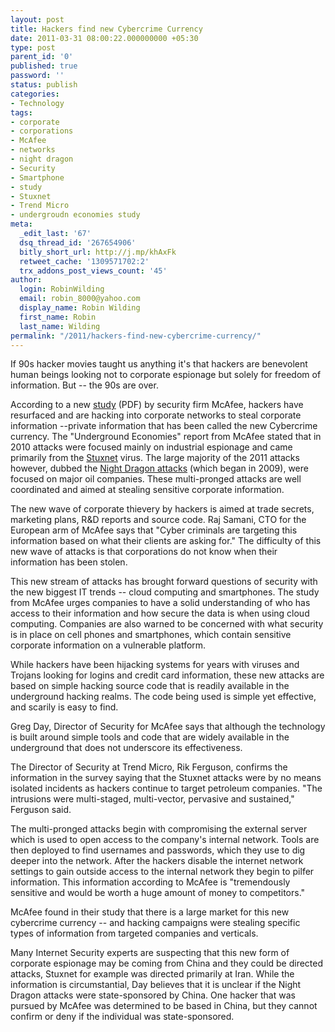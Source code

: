 ```yaml
---
layout: post
title: Hackers find new Cybercrime Currency
date: 2011-03-31 08:00:22.000000000 +05:30
type: post
parent_id: '0'
published: true
password: ''
status: publish
categories:
- Technology
tags:
- corporate
- corporations
- McAfee
- networks
- night dragon
- Security
- Smartphone
- study
- Stuxnet
- Trend Micro
- undergroudn economies study
meta:
  _edit_last: '67'
  dsq_thread_id: '267654906'
  bitly_short_url: http://j.mp/khAxFk
  retweet_cache: '1309571702:2'
  trx_addons_post_views_count: '45'
author:
  login: RobinWilding
  email: robin_8000@yahoo.com
  display_name: Robin Wilding
  first_name: Robin
  last_name: Wilding
permalink: "/2011/hackers-find-new-cybercrime-currency/"
---
```

<p>If 90s hacker movies taught us anything it's that hackers are benevolent human beings looking not to corporate espionage but solely for freedom of information. But -- the 90s are over.</p>
<p>According to a new <a href="http://www.mcafee.com/us/resources/reports/rp-underground-economies.pdf">study</a> (PDF) by security firm McAfee, hackers have resurfaced and are hacking into corporate networks to steal corporate information --private information that has been called the new Cybercrime currency. The "Underground Economies" report from McAfee stated that in 2010 attacks were focused mainly on industrial espionage and came primarily from the <a href="http://en.wikipedia.org/wiki/Stuxnet">Stuxnet</a> virus. The large majority of the 2011 attacks however, dubbed the <a href="https://kc.mcafee.com/corporate/index?page=content&id=KB71150">Night Dragon attacks</a> (which began in 2009), were focused on major oil companies. These multi-pronged attacks are well coordinated and aimed at stealing sensitive corporate information.</p>

<p>The new wave of corporate thievery by hackers is aimed at trade secrets, marketing plans, R&D reports and source code. Raj Samani, CTO for the European arm of McAfee says that "Cyber criminals are targeting this information based on what their clients are asking for." The difficulty of this new wave of attacks is that corporations do not know when their information has been stolen.</p>
<p>This new stream of attacks has brought forward questions of security with the new biggest IT trends -- cloud computing and smartphones. The study from McAfee urges companies to have a solid understanding of who has access to their information and how secure the data is when using cloud computing. Companies are also warned to be concerned with what security is in place on cell phones and smartphones, which contain sensitive corporate information on a vulnerable platform.</p>
<p>While hackers have been hijacking systems for years with viruses and Trojans looking for logins and credit card information, these new attacks are based on simple hacking source code that is readily available in the underground hacking realms. The code being used is simple yet effective, and scarily is easy to find.</p>
<p>Greg Day, Director of Security for McAfee says that although the technology is built around simple tools and code that are widely available in the underground that does not underscore its effectiveness.</p>
<p>The Director of Security at Trend Micro, Rik Ferguson, confirms the information in the survey saying that the Stuxnet attacks were by no means isolated incidents as hackers continue to target petroleum companies. "The intrusions were multi-staged, multi-vector, pervasive and sustained," Ferguson said.</p>
<p>The multi-pronged attacks begin with compromising the external server which is used to open access to the company's internal network. Tools are then deployed to find usernames and passwords, which they use to dig deeper into the network. After the hackers disable the internet network settings to gain outside access to the internal network they begin to pilfer information. This information according to McAfee is "tremendously sensitive and would be worth a huge amount of money to competitors."</p>
<p>McAfee found in their study that there is a large market for this new cybercrime currency -- and hacking campaigns were stealing specific types of information from targeted companies and verticals. </p>
<p>Many Internet Security experts are suspecting that this new form of corporate espionage may be coming from China and they could be directed attacks, Stuxnet for example was directed primarily at Iran. While the information is circumstantial, Day believes that it is unclear if the Night Dragon attacks were state-sponsored by China. One hacker that was pursued by McAfee was determined to be based in China, but they cannot confirm or deny if the individual was state-sponsored.</p>
